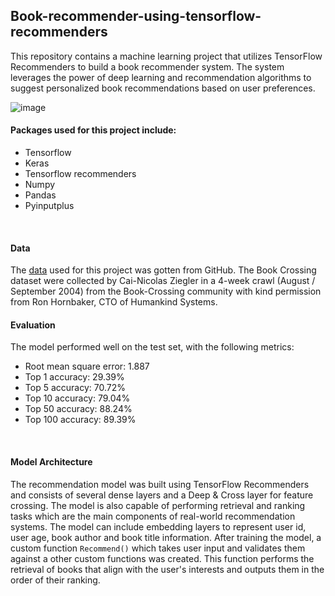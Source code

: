 ## Book-recommender-using-tensorflow-recommenders

This repository contains a machine learning project that utilizes TensorFlow Recommenders to build a book recommender system. The system leverages the power of deep learning and recommendation algorithms to suggest personalized book recommendations based on user preferences.<br/>

![image](https://github.com/Jeremyugo/Book-recommender-using-tensorflow-recommenders/assets/36512525/5ba83000-e883-4cbd-96bf-3320223f1b1c)
<br/>

#### Packages used for this project include:
- Tensorflow
- Keras
- Tensorflow recommenders
- Numpy
- Pandas
- Pyinputplus
<br/>

#### Data
The [data](https://github.com/caserec/Datasets-for-Recommender-Systems/tree/master/Processed%20Datasets/BookCrossing) used for this project was gotten from GitHub. The Book Crossing dataset were collected by Cai-Nicolas Ziegler in a 4-week crawl (August / September 2004) from the Book-Crossing community with kind permission from Ron Hornbaker, CTO of Humankind Systems.
<br/>

#### Evaluation
The model performed well on the test set, with the following metrics:
- Root mean square error: 1.887
- Top 1 accuracy: 29.39%
- Top 5 accuracy: 70.72%
- Top 10 accuracy: 79.04%
- Top 50 accuracy: 88.24%
- Top 100 accuracy: 89.39%
<br/>

#### Model Architecture
The recommendation model was built using TensorFlow Recommenders and consists of several dense layers and a Deep & Cross layer for feature crossing. The model is also capable of performing retrieval and ranking tasks which are the main components of real-world recommendation systems. The model can include embedding layers to represent user id, user age, book author and book title information. After training the model, a custom function `Recommend()` which takes user input and validates them against a other custom functions was created. This function performs the retrieval of books that align with the user's interests and outputs them in the order of their ranking.
